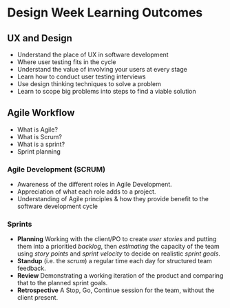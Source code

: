 # Design Week Learning Outcomes

## UX and Design
 - Understand the place of UX in software development
 - Where user testing fits in the cycle
 - Understand the value of involving your users at every stage
 - Learn how to conduct user testing interviews
 - Use design thinking techniques to solve a problem
 - Learn to scope big problems into steps to find a viable solution

## Agile Workflow

- What is Agile?
- What is Scrum?
- What is a sprint?
- Sprint planning

### Agile Development (SCRUM)
 + Awareness of the different roles in Agile Development.
 + Appreciation of what each role adds to a project.
 + Understanding of Agile principles & how they provide benefit to the software development cycle

### Sprints

- **Planning** Working with the client/PO to create *user stories* and putting them into a prioritied *backlog*, then *estimating* the capacity of the team using *story points* and *sprint velocity* to decide on realistic *sprint goals*. 
- **Standup** (i.e. the *scrum*) a regular time each day for structured team feedback.
- **Review** Demonstrating a working iteration of the product and comparing that to the planned sprint goals. 
- **Retrospective** A Stop, Go, Continue session for the team, without the client present.
